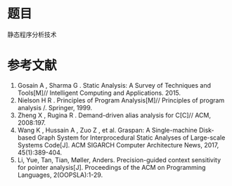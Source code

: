 # 题目
静态程序分析技术

# 参考文献
1. Gosain A , Sharma G . Static Analysis: A Survey of Techniques and Tools[M]// Intelligent Computing and Applications. 2015.
2. Nielson H R . Principles of Program Analysis[M]// Principles of program analysis /. Springer, 1999.
3. Zheng X , Rugina R . Demand-driven alias analysis for C[C]// ACM, 2008:197.
4. Wang K , Hussain A , Zuo Z , et al. Graspan: A Single-machine Disk-based Graph System for Interprocedural Static Analyses of Large-scale Systems Code[J]. ACM SIGARCH Computer Architecture News, 2017, 45(1):389-404.
5. Li, Yue, Tan, Tian, Møller, Anders. Precision-guided context sensitivity for pointer analysis[J]. Proceedings of the ACM on Programming Languages, 2(OOPSLA):1-29.
